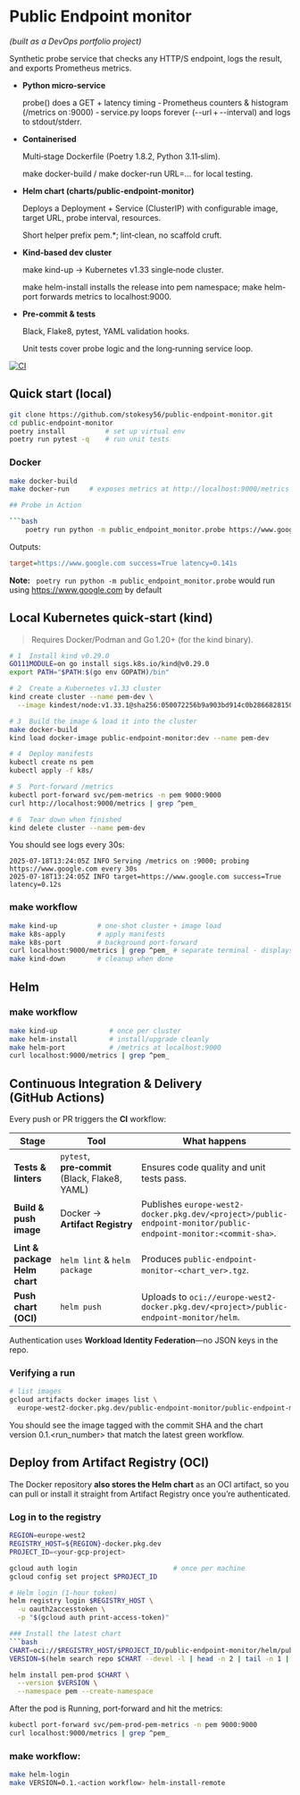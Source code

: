 # Public Endpoint monitor
*(built as a DevOps portfolio project)*

Synthetic probe service that checks any HTTP/S endpoint, logs the result, and exports Prometheus metrics.

- **Python micro‑service**

	probe() does a GET + latency timing
	- Prometheus counters & histogram (/metrics on :9000)
	- service.py loops forever (--url + --interval) and logs to stdout/stderr.

- **Containerised**

	Multi‑stage Dockerfile (Poetry 1.8.2, Python 3.11‑slim).

	make docker-build / make docker-run URL=… for local testing.

- **Helm chart (charts/public-endpoint-monitor)**

	Deploys a Deployment + Service (ClusterIP) with configurable image, target URL, probe interval, resources.

	Short helper prefix pem.*; lint‑clean, no scaffold cruft.

- **Kind‑based dev cluster**

	make kind-up → Kubernetes v1.33 single‑node cluster.

	make helm-install installs the release into pem namespace; make helm-port forwards metrics to localhost:9000.

- **Pre‑commit & tests**

	Black, Flake8, pytest, YAML validation hooks.

	Unit tests cover probe logic and the long‑running service loop.	

[![CI](https://github.com/stokesy56/public-endpoint-monitor/actions/workflows/ci.yml/badge.svg)](https://github.com/stokesy56/public-endpoint-monitor/actions/workflows/ci.yml)

## Quick start (local)

```bash
git clone https://github.com/stokesy56/public-endpoint-monitor.git
cd public-endpoint-monitor
poetry install          # set up virtual env
poetry run pytest -q    # run unit tests
```

### Docker

```bash
make docker-build
make docker-run     # exposes metrics at http://localhost:9000/metrics

## Probe in Action

```bash
	poetry run python -m public_endpoint_monitor.probe https://www.google.com
```
Outputs:
```ini
target=https://www.google.com success=True latency=0.141s
```
**Note:** `	poetry run python -m public_endpoint_monitor.probe` would run using https://www.google.com by default

## Local Kubernetes quick‑start (kind)

> Requires Docker/Podman and Go 1.20+ (for the kind binary).

```bash
# 1  Install kind v0.29.0
GO111MODULE=on go install sigs.k8s.io/kind@v0.29.0
export PATH="$PATH:$(go env GOPATH)/bin"

# 2  Create a Kubernetes v1.33 cluster
kind create cluster --name pem-dev \
  --image kindest/node:v1.33.1@sha256:050072256b9a903bd914c0b2866828150cb229cea0efe5892e2b644d5dd3b34f

# 3  Build the image & load it into the cluster
make docker-build
kind load docker-image public-endpoint-monitor:dev --name pem-dev

# 4  Deploy manifests
kubectl create ns pem
kubectl apply -f k8s/

# 5  Port‑forward /metrics
kubectl port-forward svc/pem-metrics -n pem 9000:9000
curl http://localhost:9000/metrics | grep ^pem_

# 6  Tear down when finished
kind delete cluster --name pem-dev
```

You should see logs every 30s:
```
2025-07-18T13:24:05Z INFO Serving /metrics on :9000; probing https://www.google.com every 30s
2025-07-18T13:24:05Z INFO target=https://www.google.com success=True latency=0.12s

```

### make workflow
```bash
make kind-up          # one‑shot cluster + image load
make k8s-apply        # apply manifests
make k8s-port         # background port-forward
curl localhost:9000/metrics | grep ^pem_ # separate terminal - displays metrics
make kind-down        # cleanup when done
```

## Helm
### make workflow
```bash
make kind-up             # once per cluster
make helm-install        # install/upgrade cleanly
make helm-port           # /metrics at localhost:9000
curl localhost:9000/metrics | grep ^pem_
```

## Continuous Integration & Delivery (GitHub Actions)

Every push or PR triggers the **CI** workflow:

| Stage | Tool | What happens |
|-------|------|--------------|
| **Tests & linters** | `pytest`, **pre‑commit** (Black, Flake8, YAML) | Ensures code quality and unit tests pass. |
| **Build & push image** | Docker → **Artifact Registry** | Publishes `europe‑west2-docker.pkg.dev/<project>/public-endpoint-monitor/public-endpoint-monitor:<commit‑sha>`. |
| **Lint & package Helm chart** | `helm lint` & `helm package` | Produces `public-endpoint-monitor-<chart_ver>.tgz`. |
| **Push chart (OCI)** | `helm push` | Uploads to `oci://europe‑west2-docker.pkg.dev/<project>/public-endpoint-monitor/helm`. |

Authentication uses **Workload Identity Federation**—no JSON keys in the repo.

### Verifying a run

```bash
# list images 
gcloud artifacts docker images list \
  europe-west2-docker.pkg.dev/public-endpoint-monitor/public-endpoint-monitor
```

You should see the image tagged with the commit SHA and the chart version
0.1.<run_number> that match the latest green workflow.

## Deploy from Artifact Registry (OCI)

The Docker repository **also stores the Helm chart** as an OCI artifact, so you
can pull or install it straight from Artifact Registry once you’re authenticated.

### Log in to the registry

```bash
REGION=europe-west2
REGISTRY_HOST=${REGION}-docker.pkg.dev
PROJECT_ID=<your‑gcp‑project>

gcloud auth login                        # once per machine
gcloud config set project $PROJECT_ID

# Helm login (1‑hour token)
helm registry login $REGISTRY_HOST \
  -u oauth2accesstoken \
  -p "$(gcloud auth print-access-token)"

### Install the latest chart
```bash
CHART=oci://$REGISTRY_HOST/$PROJECT_ID/public-endpoint-monitor/helm/public-endpoint-monitor
VERSION=$(helm search repo $CHART --devel -l | head -n 2 | tail -n 1 | awk '{print $2}')

helm install pem-prod $CHART \
  --version $VERSION \
  --namespace pem --create-namespace
```
After the pod is Running, port‑forward and hit the metrics:
```bash
kubectl port-forward svc/pem-prod-pem-metrics -n pem 9000:9000
curl localhost:9000/metrics | grep ^pem_
```

### make workflow:
```bash
make helm-login
make VERSION=0.1.<action workflow> helm-install-remote
```